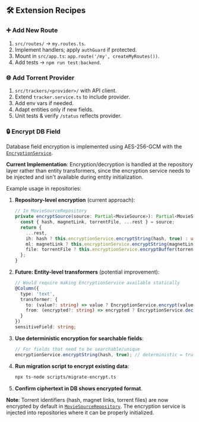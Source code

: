 ## 🛠️ Extension Recipes

### ➕ Add New Route

1. `src/routes/` → `my.routes.ts`.
2. Implement handlers; apply `authGuard` if protected.
3. Mount in `src/app.ts`: `app.route('/my', createMyRoutes())`.
4. Add tests → `npm run test:backend`.

### 🌐 Add Torrent Provider

1. `src/trackers/<provider>/` with API client.
2. Extend `tracker.service.ts` to include provider.
3. Add env vars if needed.
4. Adapt entities only if new fields.
5. Unit tests & verify `/status` reflects provider.

### 🔒 Encrypt DB Field

Database field encryption is implemented using AES-256-GCM with the [`EncryptionService`](../backend/src/services/encryption/encryption.service.ts).

**Current Implementation**: Encryption/decryption is handled at the repository layer rather than entity transformers, since the encryption service needs to be injected and isn't available during entity initialization.

Example usage in repositories:

1. **Repository-level encryption** (current approach):

   ```typescript
   // In MovieSourceRepository
   private encryptSource(source: Partial<MovieSource>): Partial<MovieSourceEntity> {
     const { hash, magnetLink, torrentFile, ...rest } = source;
     return {
       ...rest,
       ih: hash ? this.encryptionService.encryptString(hash, true) : undefined,
       ml: magnetLink ? this.encryptionService.encryptString(magnetLink) : undefined,
       file: torrentFile ? this.encryptionService.encryptBuffer(torrentFile) : undefined,
     };
   }
   ```

2. **Future: Entity-level transformers** (potential improvement):

   ```typescript
   // Would require making EncryptionService available statically
   @Column({
     type: 'text',
     transformer: {
       to: (value?: string) => value ? EncryptionService.encrypt(value) : undefined,
       from: (encrypted?: string) => encrypted ? EncryptionService.decrypt(encrypted) : undefined,
     }
   })
   sensitiveField: string;
   ```

3. **Use deterministic encryption for searchable fields**:

   ```typescript
   // For fields that need to be searchable/unique
   encryptionService.encryptString(hash, true); // deterministic = true
   ```

4. **Run migration script to encrypt existing data**:

   ```bash
   npx ts-node scripts/migrate-encrypt.ts
   ```

5. **Confirm ciphertext in DB shows encrypted format**.

**Note**: Torrent identifiers (hash, magnet links, torrent files) are now encrypted by default in [`MovieSourceRepository`](../backend/src/repositories/movie-source.repository.ts). The encryption service is injected into repositories where it can be properly initialized.
